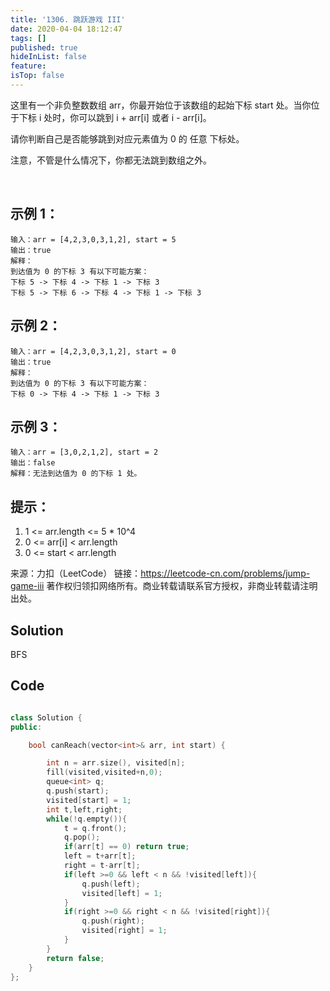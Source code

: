 ```yaml
---
title: '1306. 跳跃游戏 III'
date: 2020-04-04 18:12:47
tags: []
published: true
hideInList: false
feature: 
isTop: false
---
```

这里有一个非负整数数组 arr，你最开始位于该数组的起始下标 start 处。当你位于下标 i 处时，你可以跳到 i + arr[i] 或者 i - arr[i]。

请你判断自己是否能够跳到对应元素值为 0 的 任意 下标处。

注意，不管是什么情况下，你都无法跳到数组之外。

 

## 示例 1：
```
输入：arr = [4,2,3,0,3,1,2], start = 5
输出：true
解释：
到达值为 0 的下标 3 有以下可能方案： 
下标 5 -> 下标 4 -> 下标 1 -> 下标 3 
下标 5 -> 下标 6 -> 下标 4 -> 下标 1 -> 下标 3 
```
## 示例 2：
```
输入：arr = [4,2,3,0,3,1,2], start = 0
输出：true 
解释：
到达值为 0 的下标 3 有以下可能方案： 
下标 0 -> 下标 4 -> 下标 1 -> 下标 3
```
## 示例 3：
```
输入：arr = [3,0,2,1,2], start = 2
输出：false
解释：无法到达值为 0 的下标 1 处。 
```

## 提示：

1. 1 <= arr.length <= 5 * 10^4
2. 0 <= arr[i] < arr.length
3. 0 <= start < arr.length

来源：力扣（LeetCode）
链接：https://leetcode-cn.com/problems/jump-game-iii
著作权归领扣网络所有。商业转载请联系官方授权，非商业转载请注明出处。

## Solution

BFS

## Code

```c++

class Solution {
public:

    bool canReach(vector<int>& arr, int start) {

        int n = arr.size(), visited[n];
        fill(visited,visited+n,0);
        queue<int> q;
        q.push(start);
        visited[start] = 1;
        int t,left,right;
        while(!q.empty()){
            t = q.front();
            q.pop();
            if(arr[t] == 0) return true;
            left = t+arr[t];
            right = t-arr[t];
            if(left >=0 && left < n && !visited[left]){
                q.push(left);
                visited[left] = 1;
            }
            if(right >=0 && right < n && !visited[right]){
                q.push(right);
                visited[right] = 1;
            }
        }
        return false;
    }
};
```